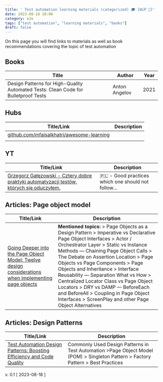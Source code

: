 ```yaml
---
title: ' Test automation learning materials (categorized) 🎓 [WiP 🚧]'
date: 2023-08-18 10:00
category: e2e
tags: ["test automation", "learning materials", "books"]
draft: false
---
```


On this page you will find links to materials as well as book recommendations covering the topic of test automation 



## Books

| Title | Author | Year |
|----------|----------|----------|
|Design Patterns for High-Quality Automated Tests: Clean Code for Bulletproof Tests|Anton Angelov|2021|

## Hubs

| Title/Link | Description |
|----------|----------|
|[github.com/mfaisalkhatri/awesome-learning](https://github.com/mfaisalkhatri/awesome-learning?utm_campaign=Software%2BTesting%2BWeekly&utm_medium=email&utm_source=Software_Testing_Weekly_185)||
||



## YT
| Title/Link | Description |
|----------|----------|
|[Grzegorz Gałęzowski - Cztery dobre praktyki automatyzacji testów, których się oduczyłem.](https://www.youtube.com/watch?v=smJGYxKJGKs)| 🇵🇱 - Good practices which one should not follow... |


## Articles: Page object model

| Title/Link | Description |
|----------|----------|
|[Going Deeper into the Page Object Model: Twelve design considerations when implementing page objects](https://medium.com/@blakenorrish/going-deeper-into-the-page-object-model-4aee634d9c98)| **Mentioned topics:** > Page Objects as a Design Pattern > Imperative vs Declarative Page Object Interfaces > Actor / Orchestrator Layer > Static vs Instance Methods — Chaining Page Object Calls > The Debate on Assertion Location > Page Objects vs Page Components > Page Objects and Inheritance > Interface Reusability — Separation What vs How > Centralized Locator Class vs Page Object Locators > DRY vs DAMP — BeforeEach and BeforeAll > Coupling in Page Object Interfaces > ScreenPlay and other Page Object Alternatives|

## Articles: Design Patterns

| Title/Link | Description |
|----------|----------|
|[Test Automation Design Patterns: Boosting Efficiency and Code Quality](https://medium.com/@dees3g/test-automation-design-patters-boosting-efficiency-and-code-quality-f2e036cd953e)| Commonly Used Design Patterns in Test Automation >Page Object Model (POM) > Singleton Pattern > Factory Pattern > Best Practices







v. 0.1 [ 2023-08-18 ]